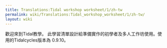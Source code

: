 ```yaml
---
title: Translations:Tidal workshop worksheet/1/zh-tw
permalink: wiki/Translations:Tidal_workshop_worksheet/1/zh-tw/
layout: wiki
---
```


歡迎來到Tidal教學。
此學習清單設計給準備實作的初學者及多人工作坊使用。使用的Tidalcycles版本為
0.9.10。
